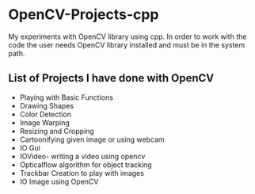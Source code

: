 # OpenCV-Projects-cpp
My experiments with OpenCV library using cpp. In order to work with the code the user needs OpenCV library installed and must be in the system path.

## List of Projects I have done with OpenCV

* Playing with Basic Functions
* Drawing Shapes
* Color Detection
* Image Warping
* Resizing and Cropping
* Cartoonifying given image or using webcam
* IO Gui
* IOVideo- writing a video using opencv
* Opticalflow algorithm for object tracking
* Trackbar Creation to play with images
* IO Image using OpenCV
